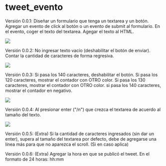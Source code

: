 # tweet_evento
Versión 0.0.1:
Diseñar un formulario que tenga un textarea y un botón.
Agregar un evento de click al botón o un evento de submit al formulario.
En el evento, coger el texto del textarea.
Agegar el texto al HTML.

![](http://3.1m.yt/v_P6Ljg.jpg)

Versión 0.0.2:
No ingresar texto vacío (deshabilitar el botón de enviar).
Contar la cantidad de caracteres de forma regresiva.

![](http://1.1m.yt/ZWUaTSR.jpg)

Versión 0.0.3:
Si pasa los 140 caracteres, deshabilitar el botón.
Si pasa los 120 caracteres, mostrar el contador con OTRO color.
Si pasa los 130 caracteres, mostrar el contador con OTRO color.
si pasa los 140 caracteres, mostrar el contador en negativo.

![](http://2.1m.yt/riWjcvI.jpg)

Versión 0.0.4:
Al presionar enter ("/n") que crezca el textarea de acuerdo al tamaño del texto.

![](http://2.1m.yt/FNPJyOE.jpg)

Versión 0.0.5: (Extra)
Si la cantidad de caracteres ingresados (sin dar un enter), supera al tamaño del textarea por defecto, 
debe de agregarse una línea más para que no aparezca el scroll. (Si en caso aplica)

Versión 0.0.6: (Extra)
Agregar la hora en que se publicó el tweet. En el formato de 24 horas: hh:mm
